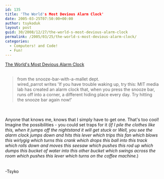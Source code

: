 ```yaml
---
id: 135
title: 'The World's Most Devious Alarm Clock'
date: 2005-03-25T07:50:00+00:00
author: tsykoduk
layout: post
guid: 30/2008/12/27/the-world-s-most-devious-alarm-clock
permalink: /2005/03/25/the-world-s-most-devious-alarm-clock/
categories:
  - Computers! and Code!
  - Fun!
---
```

<p><a href="http://hardware.slashdot.org/article.pl?sid=05/03/25/0017259&amp;from=rss">The World's Most Devious Alarm Clock</a><br /><br /><blockquote>from the snooze-bar-with-a-mallet dept.<br />wired_parrot writes 'If you have trouble waking up, try this: <span class="caps">MIT</span> media lab has created an alarm clock that, when you press the snooze bar, runs off into a corner, a different hiding place every day. Try hitting the snooze bar again now!'</blockquote><br /><br />Anyone that knows me, knows that I simply have to get one. That's too cool! Imagine the possibilities - you could set traps for it (<i>If I pile the clothes like this, when it jumps off the nightstand it will get stuck</i> or <i>Well, you see the alarm clock jumps down and hits this lever which trips this fan which blows this wirlygig which turns this crank which drops this ball into this track which rolls down and moves this seesaw which pushes this rod up which dumps this bucket of water into this other bucket which swings across the room which pushes this lever which turns on the coffee machine.</i>)<br /><br /><br />-Tsyko</p>